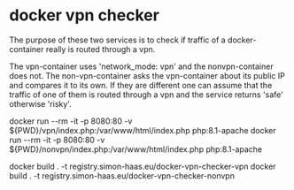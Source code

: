 # docker vpn checker

The purpose of these two services is to check if traffic of a docker-container really is routed through a vpn.

The vpn-container uses 'network_mode: vpn' and the nonvpn-container does not. The non-vpn-container asks the vpn-container about its public IP and compares it to its own. If they are different one can assume that the traffic of one of them is routed through a vpn and the service returns 'safe' otherwise 'risky'.

docker run --rm -it -p 8080:80 -v ${PWD}/vpn/index.php:/var/www/html/index.php php:8.1-apache
docker run --rm -it -p 8080:80 -v ${PWD}/nonvpn/index.php:/var/www/html/index.php php:8.1-apache

docker build . -t registry.simon-haas.eu/docker-vpn-checker-vpn
docker build . -t registry.simon-haas.eu/docker-vpn-checker-nonvpn